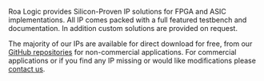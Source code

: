 Roa Logic provides Silicon-Proven IP solutions for FPGA and ASIC implementations. All IP comes packed with a full featured testbench and documentation. In addition custom solutions are provided on request.

The majority of our IPs are available for direct download for free, from our [GitHub repositories][about_repos] for non-commercial applications. For commercial applications or if you find any IP missing or would like modifications please [contact us][about_email].

[about_repos]: {{site.data.links.repos}}
[about_email]: mailto:{{site.data.links.email}}
